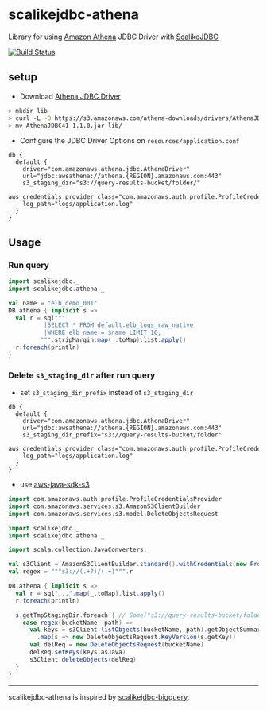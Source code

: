 # scalikejdbc-athena

Library for using [Amazon Athena](https://aws.amazon.com/athena/) JDBC Driver with [ScalikeJDBC](http://scalikejdbc.org/)

[![Build Status](https://api.travis-ci.org/zaneli/scalikejdbc-athena.png?branch=master)](https://travis-ci.org/zaneli/scalikejdbc-athena)

## setup

- Download [Athena JDBC Driver](https://docs.aws.amazon.com/athena/latest/ug/athena-jdbc-driver.html)
```sh
> mkdir lib
> curl -L -O https://s3.amazonaws.com/athena-downloads/drivers/AthenaJDBC41-1.1.0.jar
> mv AthenaJDBC41-1.1.0.jar lib/
```

- Configure the JDBC Driver Options on `resources/application.conf`

```
db {
  default {
    driver="com.amazonaws.athena.jdbc.AthenaDriver"
    url="jdbc:awsathena://athena.{REGION}.amazonaws.com:443"
    s3_staging_dir="s3://query-results-bucket/folder/"
    aws_credentials_provider_class="com.amazonaws.auth.profile.ProfileCredentialsProvider"
    log_path="logs/application.log"
  }
}
```

## Usage

### Run query

```scala
import scalikejdbc._
import scalikejdbc.athena._

val name = "elb_demo_001"
DB.athena { implicit s =>
  val r = sql"""
          |SELECT * FROM default.elb_logs_raw_native
          |WHERE elb_name = $name LIMIT 10;
         """.stripMargin.map(_.toMap).list.apply()
  r.foreach(println)
}
```

### Delete `s3_staging_dir` after run query

* set `s3_staging_dir_prefix` instead of `s3_staging_dir`
```
db {
  default {
    driver="com.amazonaws.athena.jdbc.AthenaDriver"
    url="jdbc:awsathena://athena.{REGION}.amazonaws.com:443"
    s3_staging_dir_prefix="s3://query-results-bucket/folder"
    aws_credentials_provider_class="com.amazonaws.auth.profile.ProfileCredentialsProvider"
    log_path="logs/application.log"
  }
}
```

* use [aws-java-sdk-s3](https://docs.aws.amazon.com/AmazonS3/latest/dev/DeletingMultipleObjectsUsingJava.html)

```scala
import com.amazonaws.auth.profile.ProfileCredentialsProvider
import com.amazonaws.services.s3.AmazonS3ClientBuilder
import com.amazonaws.services.s3.model.DeleteObjectsRequest

import scalikejdbc._
import scalikejdbc.athena._

import scala.collection.JavaConverters._

val s3Client = AmazonS3ClientBuilder.standard().withCredentials(new ProfileCredentialsProvider()).build()
val regex = """s3://(.+?)/(.+)""".r

DB.athena { implicit s =>
  val r = sql"...".map(_.toMap).list.apply()
  r.foreach(println)

  s.getTmpStagingDir.foreach { // Some("s3://query-results-bucket/folder/${java.util.UUID.randomUUID}")
    case regex(bucketName, path) =>
      val keys = s3Client.listObjects(bucketName, path).getObjectSummaries.asScala
        .map(s => new DeleteObjectsRequest.KeyVersion(s.getKey))
      val delReq = new DeleteObjectsRequest(bucketName)
      delReq.setKeys(keys.asJava)
      s3Client.deleteObjects(delReq)
  }
}
```

---

scalikejdbc-athena is inspired by [scalikejdbc-bigquery](https://github.com/ocadaruma/scalikejdbc-bigquery).
